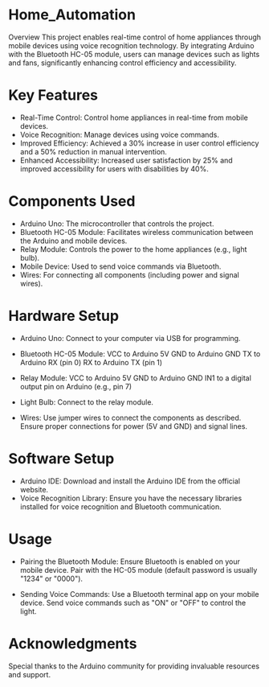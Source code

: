 # Home_Automation
Overview
This project enables real-time control of home appliances through mobile devices using voice recognition technology. By integrating Arduino with the Bluetooth HC-05 module, users can manage devices such as lights and fans, significantly enhancing control efficiency and accessibility.

# Key Features
* Real-Time Control: Control home appliances in real-time from mobile devices.
* Voice Recognition: Manage devices using voice commands.
* Improved Efficiency: Achieved a 30% increase in user control efficiency and a 50% reduction in manual intervention.
* Enhanced Accessibility: Increased user satisfaction by 25% and improved accessibility for users with disabilities by 40%.

# Components Used
* Arduino Uno: The microcontroller that controls the project.
* Bluetooth HC-05 Module: Facilitates wireless communication between the Arduino and mobile devices.
* Relay Module: Controls the power to the home appliances (e.g., light bulb).
* Mobile Device: Used to send voice commands via Bluetooth.
* Wires: For connecting all components (including power and signal wires).

# Hardware Setup
* Arduino Uno: Connect to your computer via USB for programming.

* Bluetooth HC-05 Module:
VCC to Arduino 5V
GND to Arduino GND
TX to Arduino RX (pin 0)
RX to Arduino TX (pin 1)

* Relay Module:
VCC to Arduino 5V
GND to Arduino GND
IN1 to a digital output pin on Arduino (e.g., pin 7)

* Light Bulb: 
Connect to the relay module.

* Wires:
Use jumper wires to connect the components as described.
Ensure proper connections for power (5V and GND) and signal lines.

# Software Setup
* Arduino IDE: Download and install the Arduino IDE from the official website.
* Voice Recognition Library: Ensure you have the necessary libraries installed for voice recognition and Bluetooth communication.

# Usage
* Pairing the Bluetooth Module:
Ensure Bluetooth is enabled on your mobile device.
Pair with the HC-05 module (default password is usually "1234" or "0000").

* Sending Voice Commands:
Use a Bluetooth terminal app on your mobile device.
Send voice commands such as "ON" or "OFF" to control the light.

# Acknowledgments
Special thanks to the Arduino community for providing invaluable resources and support.


